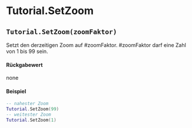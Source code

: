 # Tutorial.SetZoom

## `Tutorial.SetZoom(zoomFaktor)`

Setzt den derzeitigen Zoom auf #zoomFaktor. #zoomFaktor darf eine Zahl von 1 bis 99 sein.

#### Rückgabewert

none

#### Beispiel

```lua
-- nahester Zoom
Tutorial.SetZoom(99)
-- weitester Zoom
Tutorial.SetZoom(1)
```

